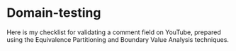 # Domain-testing
Here is my checklist for validating a comment field on YouTube, prepared using the Equivalence Partitioning and Boundary Value Analysis techniques.
